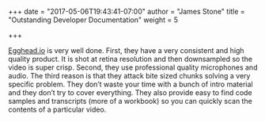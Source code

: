 +++
date = "2017-05-06T19:43:41-07:00"
author = "James Stone"
title = "Outstanding Developer Documentation"
weight = 5

+++

[Egghead.io](https://egghead.io/) is very well done. First, they have a very consistent and high quality product. It is shot at retina resolution and then downsampled so the video is super crisp. Second, they use professional quality microphones and audio. The third reason is that they attack bite sized chunks solving a very specific problem. They don’t waste your time with a bunch of intro material and they don’t try to cover everything. They also provide easy to find code samples and transcripts (more of a workbook) so you can quickly scan the contents of a particular video.
